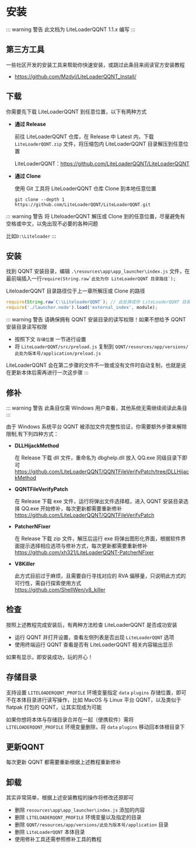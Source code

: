 # 安装

::: warning 警告
此文档为 LiteLoaderQQNT 1.1.x 编写
:::



## 第三方工具

一些社区开发的安装工具来帮助你快速安装，或跳过此条目来阅读官方安装教程

- https://github.com/Mzdyl/LiteLoaderQQNT_Install/



## 下载

你需要先下载 LiteLoaderQQNT 到任意位置，以下有两种方式

- **通过 Release**

  前往 LiteLoaderQQNT 仓库，在 Release 中 Latest 内，下载 `LiteLoaderQQNT.zip` 文件，将压缩包内 LiteLoaderQQNT 目录解压到任意位置

  LiteLoaderQQNT：https://github.com/LiteLoaderQQNT/LiteLoaderQQNT

- **通过 Clone**

  使用 Git 工具将 LiteLoaderQQNT 仓库 Clone 到本地任意位置

  ``` shell
  git clone --depth 1 https://github.com/LiteLoaderQQNT/LiteLoaderQQNT.git
  ```

::: warning 警告
将 LIteloaderQQNT 解压或 Clone 到的任意位置，尽量避免有空格或中文，以免出现不必要的各种问题

比如`D:\Liteloader`
:::


## 安装

找到 QQNT 安装目录，编辑 `.\resources\app\app_launcher\index.js` 文件，在最前端插入一行``require(String.raw`此处为你 LiteLoaderQQNT 目录路径`);``

LiteloaderQQNT 目录路径位于上一章所解压或 Clone 的路径

``` javascript
require(String.raw`C:\LiteloaderQQNT`); // 此处换成你 LiteLoaderQQNT 目录位置
require('./launcher.node').load('external_index', module);
```

::: warning 警告
请确保拥有 QQNT 安装目录的读写权限！如果不想给予 QQNT 安装目录读写权限

- 按照下文 `存储位置` 一节进行设置
- 将 `LiteLoaderQQNT/src/preload.js` 复制到 `QQNT/resources/app/versions/此处为版本号/application/preload.js`

LiteLoaderQQNT 会在第二步骤的文件不一致或没有文件时自动复制，也就是说在更新本体后需再进行一次这步骤
:::



## 修补

::: warning 警告
此条目仅需 Windows 用户查看，其他系统无需继续阅读此条目
:::

由于 Windows 系统平台 QQNT 被添加文件完整性验证，你需要额外步骤来解除限制,有下列四种方式：

- **DLLHijackMethod**

    在 Release 下载 dll 文件，重命名为 dbghelp.dll 放入 QQ.exe 同级目录下即可  
    https://github.com/LiteLoaderQQNT/QQNTFileVerifyPatch/tree/DLLHijackMethod

- **QQNTFileVerifyPatch**

    在 Release 下载 exe 文件，运行将弹出文件选择框，进入 QQNT 安装目录选择 QQ.exe 开始修补，每次更新都需要重新修补  
    https://github.com/LiteLoaderQQNT/QQNTFileVerifyPatch

- **PatcherNFixer**

    在 Release 下载 zip 文件，解压后运行 exe 将弹出图形化界面，根据软件界面提示选择相应选项与修补方式，每次更新都需要重新修补  
    https://github.com/xh321/LiteLoaderQQNT-PatcherNFixer

- **V8Killer**

    此方式目前过于麻烦，且需要自行寻找对应的 RVA 偏移量，只说明此方式的可行性，需自行探索使用方式  
    https://github.com/ShellWen/v8_killer


## 检查

按照上述教程完成安装后，有两种方法检查 LiteLoaderQQNT 是否成功安装

- 运行 QQNT 并打开设置，查看左侧列表是否出现 `LiteLoaderQQNT` 选项
- 使用终端运行 QQNT 查看是否有 LiteLoaderQQNT 相关内容输出显示

如果有显示，即安装成功，玩的开心！



## 存储目录

支持设置 `LITELOADERQQNT_PROFILE` 环境变量指定 `data` `plugins` 存储位置，即可不在本体目录进行读写操作，比如 MacOS 与 Linux 平台 QQNT，以及类似于 flatpak 打包的 QQNT，让其实现成为可能

如果你想将本体与存储目录合并在一起（便携软件）需将 `LITELOADERQQNT_PROFILE` 环境变量删除，将 `data` `plugins` 移动回本体根目录下



## 更新QQNT

每次更新 QQNT 都需要重新根据上述教程重新修补



## 卸载 

其实非常简单，根据上述安装教程的操作将修改还原即可

- 删除 `resources\app\app_launcher\index.js` 添加的内容
- 删除 `LITELOADERQQNT_PROFILE` 环境变量以及指定的目录
- 删除 `QQNT/resources/app/versions/此处为版本号/application` 目录
- 删除 `LiteLoaderQQNT` 本体目录
- 使用修补工具还需参照修补工具的教程

